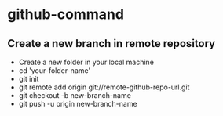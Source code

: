 # github-command

## Create a new branch in remote repository
* Create a new folder in your local machine
* cd 'your-folder-name'
* git init
* git remote add origin git://remote-github-repo-url.git
* git checkout -b new-branch-name 
* git push -u origin new-branch-name
